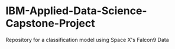 # IBM-Applied-Data-Science-Capstone-Project
Repository for a classification model using Space X's Falcon9 Data 
